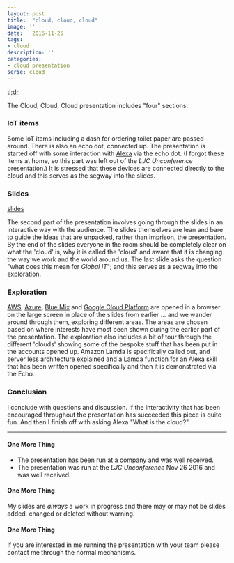 ```yaml
---
layout: post
title:  "cloud, cloud, cloud"
image: ''
date:   2016-11-25
tags:
- cloud
description: ''
categories:
- cloud presentation
serie: cloud
---
```

[tl;dr][2]


The Cloud, Cloud, Cloud presentation includes "four" sections.

### IoT items
Some IoT items including a dash for ordering toilet paper are passed around.
There is also an echo dot, connected up.
The presentation is started off with some interaction with [Alexa][1] via the echo dot.
(I forgot these items at home, so this part was left out of the *LJC Unconference* presentation.) 
It is stressed that these devices are connected directly to the cloud and this serves as the segway into the slides.


### Slides
[slides][2]


The second part of the presentation involves going through the slides in an interactive way with the audience. 
The slides themselves are lean and bare to guide the ideas that are unpacked, rather than imprison, the presentation. 
By the end of the slides everyone in the room should be completely clear on what the 'cloud' is, why it is called the 'cloud' and
aware that it is changing the way we work and the world around us. 
The last slide asks the question "what does this mean for *Global IT*"; and this serves as a segway into the exploration.


### Exploration
[AWS][3], [Azure][4], [Blue Mix][5] and [Google Cloud Platform][6] are opened in a browser on the large screen in place of the slides from earlier ... 
and we wander around through them, exploring different areas. The areas are chosen based on where interests have most been shown during the earlier part 
of the presentation.
The exploration also includes a bit of tour through the different 'clouds' showing some of the bespoke stuff that has been put in the accounts opened up.
Amazon Lamda is specifically called out, and server less architecture explained and a Lamda function for an Alexa skill that has been written opened specifically 
and then it is demonstrated via the Echo.


### Conclusion
I conclude with questions and discussion. If the interactivity that has been encouraged throughout the presentation has succeeded this piece is quite fun.
And then I finish off with asking Alexa "What is the cloud?"

---


#### One More Thing
* The presentation has been run at a company and was well received.
* The presentation was run at the *LJC Unconference* Nov 26 2016 and was well received. 

#### One More Thing
My slides are *always* a work in progress and there may or may not be slides added, changed or deleted without warning.

#### One More Thing
If you are interested in me running the presentation with your team please contact me through the normal mechanisms.


[1]: https://en.wikipedia.org/wiki/Amazon_Echo 
[2]: https://docs.google.com/presentation/d/1bzUkWtEm-0mwCt5KAgFOxwurEICIbfecFGG39ow5yYI/edit#slide=id.gd251bb473_0_681
[3]: https://aws.amazon.com/console/
[4]: https://portal.azure.com/
[5]: https://new-console.eu-gb.bluemix.net
[6]: https://cloud.google.com

<!--  LocalWords:  Alexa Lamda segway
 -->
